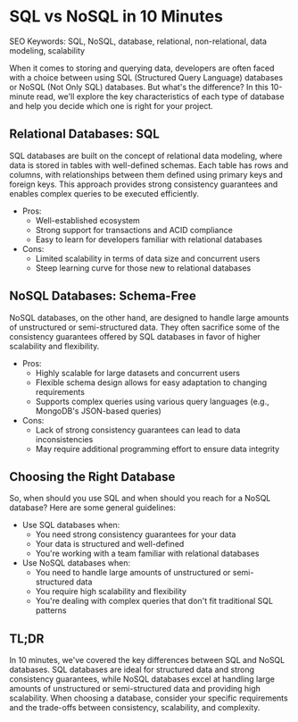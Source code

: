 **SQL vs NoSQL in 10 Minutes**
=====================================

SEO Keywords: SQL, NoSQL, database, relational, non-relational, data modeling, scalability

When it comes to storing and querying data, developers are often faced with a choice between using SQL (Structured Query Language) databases or NoSQL (Not Only SQL) databases. But what's the difference? In this 10-minute read, we'll explore the key characteristics of each type of database and help you decide which one is right for your project.

**Relational Databases: SQL**
---------------------------

SQL databases are built on the concept of relational data modeling, where data is stored in tables with well-defined schemas. Each table has rows and columns, with relationships between them defined using primary keys and foreign keys. This approach provides strong consistency guarantees and enables complex queries to be executed efficiently.

* Pros:
	+ Well-established ecosystem
	+ Strong support for transactions and ACID compliance
	+ Easy to learn for developers familiar with relational databases
* Cons:
	+ Limited scalability in terms of data size and concurrent users
	+ Steep learning curve for those new to relational databases

**NoSQL Databases: Schema-Free**
------------------------------

NoSQL databases, on the other hand, are designed to handle large amounts of unstructured or semi-structured data. They often sacrifice some of the consistency guarantees offered by SQL databases in favor of higher scalability and flexibility.

* Pros:
	+ Highly scalable for large datasets and concurrent users
	+ Flexible schema design allows for easy adaptation to changing requirements
	+ Supports complex queries using various query languages (e.g., MongoDB's JSON-based queries)
* Cons:
	+ Lack of strong consistency guarantees can lead to data inconsistencies
	+ May require additional programming effort to ensure data integrity

**Choosing the Right Database**
--------------------------------

So, when should you use SQL and when should you reach for a NoSQL database? Here are some general guidelines:

* Use SQL databases when:
	+ You need strong consistency guarantees for your data
	+ Your data is structured and well-defined
	+ You're working with a team familiar with relational databases
* Use NoSQL databases when:
	+ You need to handle large amounts of unstructured or semi-structured data
	+ You require high scalability and flexibility
	+ You're dealing with complex queries that don't fit traditional SQL patterns

**TL;DR**
--------

In 10 minutes, we've covered the key differences between SQL and NoSQL databases. SQL databases are ideal for structured data and strong consistency guarantees, while NoSQL databases excel at handling large amounts of unstructured or semi-structured data and providing high scalability. When choosing a database, consider your specific requirements and the trade-offs between consistency, scalability, and complexity.